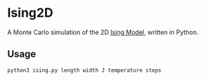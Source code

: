 Ising2D
======

A Monte Carlo simulation of the 2D [Ising Model](https://en.wikipedia.org/wiki/Ising_model), written in Python.

## Usage
	python3 ising.py length width J temperature steps
